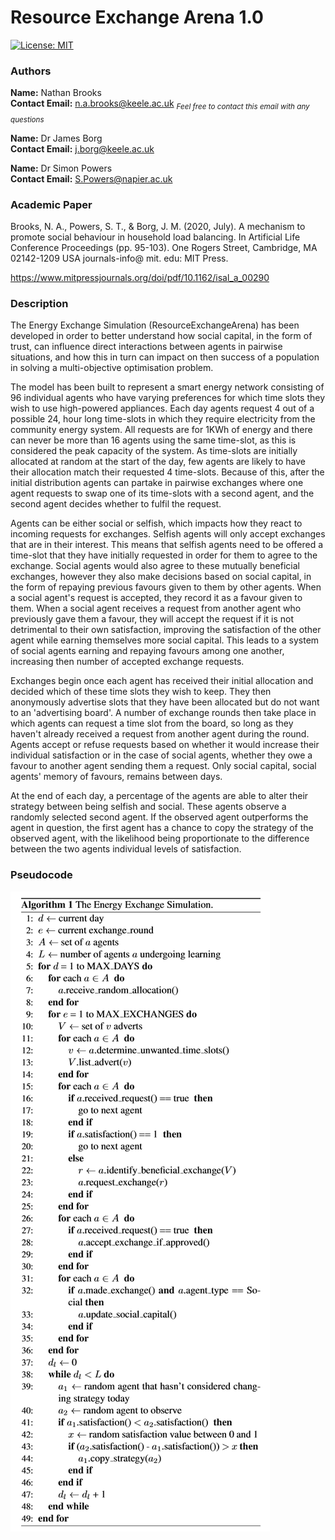 # Resource Exchange Arena 1.0
[![License: MIT](https://img.shields.io/badge/License-MIT-yellow.svg)](/LICENSE.md)

### Authors
**Name:** Nathan Brooks<br/>**Contact Email:** n.a.brooks@keele.ac.uk <sub>*Feel free to contact this email with any questions*</sub>

**Name:** Dr James Borg<br/>**Contact Email:** j.borg@keele.ac.uk

**Name:** Dr Simon Powers<br/>**Contact Email:** S.Powers@napier.ac.uk

### Academic Paper
Brooks, N. A., Powers, S. T., & Borg, J. M. (2020, July). A mechanism to promote social behaviour in household load balancing. In Artificial Life Conference Proceedings (pp. 95-103). One Rogers Street, Cambridge, MA 02142-1209 USA journals-info@ mit. edu: MIT Press.

https://www.mitpressjournals.org/doi/pdf/10.1162/isal_a_00290

### Description

The Energy Exchange Simulation (ResourceExchangeArena) has been developed in order to better understand how social capital, in the form of trust, can influence direct interactions between agents in pairwise situations, and how this in turn can impact on then success of a population in solving a multi-objective optimisation problem.

The model has been built to represent a smart energy network consisting of 96 individual agents who have varying preferences for which time slots they wish to use high-powered appliances. Each day agents request 4 out of a possible 24, hour long time-slots in which they require electricity from the community energy system. All requests are for 1KWh of energy and there can never be more than 16 agents using the same time-slot, as this is considered the peak capacity of the system. As time-slots are initially allocated at random at the start of the day, few agents are likely to have their allocation match their requested 4 time-slots. Because of this, after the initial distribution agents can partake in pairwise exchanges where one agent requests to swap one of its time-slots with a second agent, and the second agent decides whether to fulfil the request.

Agents can be either social or selfish, which impacts how they react to incoming requests for exchanges. Selfish agents will only accept exchanges that are in their interest. This means that selfish agents need to be offered a time-slot that they have initially requested in order for them to agree to the exchange. Social agents would also agree to these mutually beneficial exchanges, however they also make decisions based on social capital, in the form of repaying previous favours given to them by other agents. When a social agent's request is accepted, they record it as a favour given to them. When a social agent receives a request from another agent who previously gave them a favour, they will accept the request if it is not detrimental to their own satisfaction, improving the satisfaction of the other agent while earning themselves more social capital. This leads to a system of social agents earning and repaying favours among one another, increasing then number of accepted exchange requests.

Exchanges begin once each agent has received their initial allocation and decided which of these time slots they wish to keep. They then anonymously advertise slots that they have been allocated but do not want to an 'advertising board'. A number of exchange rounds then take place in which agents can request a time slot from the board, so long as they haven't already received a request from another agent during the round. Agents accept or refuse requests based on whether it would increase their individual satisfaction or in the case of social agents, whether they owe a favour to another agent sending them a request. Only social capital, social agents' memory of favours, remains between days.

At the end of each day, a percentage of the agents are able to alter their strategy between being selfish and social. These agents observe a randomly selected second agent. If the observed agent outperforms the agent in question, the first agent has a chance to copy the strategy of the observed agent, with the likelihood being proportionate to the difference between the two agents individual levels of satisfaction.

### Pseudocode
![Pseudocode](/pseudocode/EnergyExchangeSimulation.png)
